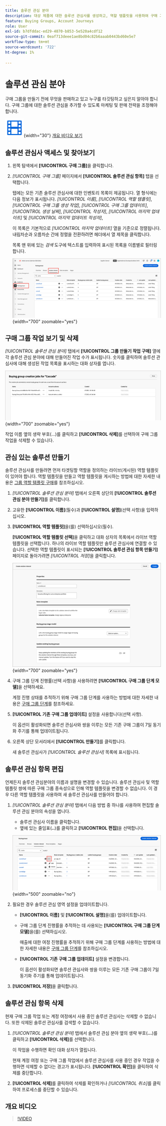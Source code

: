 ```yaml
---
title: 솔루션 관심 분야
description: 대상 제품에 대한 솔루션 관심사를 생성하고, 역할 템플릿을 사용하여 구매 그룹 생성을 자동화하고, Journey Optimizer B2B edition에서 단계 진행을 관리합니다.
feature: Buying Groups, Account Journeys
role: User
exl-id: b7dfddac-ed29-4870-b853-5e520a4cdf12
source-git-commit: 0eaf713deee1ae8bd04c82b6aaab0443bd60e5e7
workflow-type: tm+mt
source-wordcount: '722'
ht-degree: 1%

---
```


# 솔루션 관심 분야

구매 그룹을 만들기 전에 무엇을 판매하고 있고 누구를 타깃팅하고 싶은지 알아야 합니다. 구매 그룹에 대한 솔루션 관심을 추가할 수 있도록 마케팅 및 판매 전략을 조정해야 합니다.

![비디오](../../assets/do-not-localize/icon-video.svg){width="30"} [개요 비디오 보기](#overview-video)

## 솔루션 관심사 액세스 및 찾아보기

1. 왼쪽 탐색에서 **[!UICONTROL 구매 그룹]**&#x200B;을 클릭합니다.

1. _[!UICONTROL 구매 그룹]_ 페이지에서 **[!UICONTROL 솔루션 관심 항목]** 탭을 선택합니다.

   탭에는 모든 기존 솔루션 관심사에 대한 인벤토리 목록이 제공됩니다. 열 형식에는 다음 정보가 표시됩니다. _[!UICONTROL 이름]_, _[!UICONTROL 역할 템플릿]_, _[!UICONTROL 구매 그룹 생성 작업]_, _[!UICONTROL 구매 그룹 업데이트]_, _[!UICONTROL 생성 날짜]_, _[!UICONTROL 작성자]_, _[!UICONTROL 마지막 업데이트]_ 및 _[!UICONTROL 마지막 업데이트 작성자]_,

   이 목록은 기본적으로 _[!UICONTROL 마지막 업데이트]_ 열을 기준으로 정렬됩니다. 내림차순과 오름차순 간에 정렬을 전환하려면 헤더에서 열 제목을 클릭합니다.

   목록 맨 위에 있는 _검색_ 도구에 텍스트를 입력하여 표시된 목록을 이름별로 필터링합니다.

   ![솔루션 관심 영역 탭](assets/solution-interest-tab.png){width="700" zoomable="yes"}

## 구매 그룹 작업 보기 및 삭제

_[!UICONTROL 솔루션 관심 분야]_ 탭에서 **[!UICONTROL 그룹 만들기 작업 구매]** 열에 각 솔루션 관심 분야에 대해 만들어진 작업 수가 표시됩니다. 숫자를 클릭하여 솔루션 관심사에 대해 생성된 작업 목록을 표시하는 대화 상자를 엽니다.

![솔루션에 관심이 있는 그룹 작업 구매](assets/buying-group-jobs-for-solution-interest.png){width="700" zoomable="yes"}

작업 이름 옆의 생략 부호(...)를 클릭하고 **[!UICONTROL 삭제]**&#x200B;를 선택하여 구매 그룹 작업을 삭제할 수 있습니다.

## 관심 있는 솔루션 만들기

솔루션 관심사를 만들려면 먼저 타겟팅할 역할을 정의하는 라이브(게시된) 역할 템플릿이 있어야 합니다. 역할 템플릿을 만들고 역할 템플릿을 게시하는 방법에 대한 자세한 내용은 [그룹 역할 템플릿 구매](./buying-groups-role-templates.md)를 참조하십시오.

1. _[!UICONTROL 솔루션 관심 분야]_ 탭에서 오른쪽 상단의 **[!UICONTROL 솔루션 관심 분야 만들기]**&#x200B;를 클릭합니다.

1. 고유한 **[!UICONTROL 이름]**(필수)과 **[!UICONTROL 설명]**(선택 사항)을 입력하십시오.

1. **[!UICONTROL 역할 템플릿]**&#x200B;을(를) 선택하십시오(필수).

   **[!UICONTROL 역할 템플릿 선택]**&#x200B;을 클릭하고 대화 상자의 목록에서 라이브 역할 템플릿을 선택합니다. 하나의 라이브 역할 템플릿만 솔루션 관심사에 연결할 수 있습니다. 선택한 역할 템플릿이 표시되는 **[!UICONTROL 솔루션 관심 항목 만들기]** 페이지로 돌아가려면 _[!UICONTROL 저장]_&#x200B;을 클릭합니다.

   ![솔루션 관심에 역할 템플릿 추가](assets/solution-interest-create.png){width="700" zoomable="yes"}

1. 구매 그룹 단계 진행률(선택 사항)을 사용하려면 **[!UICONTROL 구매 그룹 단계 모델]**&#x200B;을 선택하세요.

   계정 진행 상태를 추적하기 위해 구매 그룹 단계를 사용하는 방법에 대한 자세한 내용은 [구매 그룹 단계](./buying-group-stages.md)를 참조하세요.

1. **[!UICONTROL 기존 구매 그룹 업데이트]** 설정을 사용합니다(선택 사항).

   이 옵션이 활성화되면 솔루션 관심사와 쌍을 이루는 모든 기존 구매 그룹이 7일 동기화 주기를 통해 업데이트됩니다.

1. 오른쪽 상단 모서리에서 **[!UICONTROL 만들기]**&#x200B;를 클릭합니다.

   새 솔루션 관심사가 _[!UICONTROL 솔루션 관심사]_ 목록에 표시됩니다.

## 솔루션 관심 항목 편집

언제든지 솔루션 관심분야의 이름과 설명을 변경할 수 있습니다. 솔루션 관심사 및 역할 템플릿 쌍에 따른 구매 그룹 종속성으로 인해 역할 템플릿을 변경할 수 없습니다. 이 경우 다른 역할 템플릿을 사용하여 새 솔루션 관심사를 만들어야 합니다.

1. _[!UICONTROL 솔루션 관심 분야]_ 탭에서 다음 방법 중 하나를 사용하여 편집할 솔루션 관심 분야의 속성을 엽니다.

   * 솔루션 관심사 이름을 클릭합니다.
   * 옆에 있는 줄임표(**..**)를 클릭하고 **[!UICONTROL 편집]**&#x200B;을 선택합니다.

   ![솔루션 관심 영역 추가 메뉴](assets/solution-interests-more-menu.png){width="500" zoomable="no"}

1. 필요한 경우 솔루션 관심 영역 설정을 업데이트합니다.

   * **[!UICONTROL 이름]** 및 **[!UICONTROL 설명]**&#x200B;을(를) 업데이트합니다.

   * 구매 그룹 단계 진행률을 추적하는 데 사용되는 **[!UICONTROL 구매 그룹 단계 모델]**&#x200B;을(를) 선택하십시오.

     매출에 대한 여정 진행률을 추적하기 위해 구매 그룹 단계를 사용하는 방법에 대한 자세한 내용은 [구매 그룹 단계](./buying-group-stages.md)를 참조하십시오.

   * **[!UICONTROL 기존 구매 그룹 업데이트]** 설정을 변경합니다.

     이 옵션이 활성화되면 솔루션 관심사와 쌍을 이루는 모든 기존 구매 그룹이 7일 동기화 주기를 통해 업데이트됩니다.

1. **[!UICONTROL 저장]**&#x200B;을 클릭합니다.

## 솔루션 관심 항목 삭제

현재 구매 그룹 작업 또는 계정 여정에서 사용 중인 솔루션 관심사는 삭제할 수 없습니다. 또한 삭제된 솔루션 관심사를 검색할 수 없습니다.

1. _[!UICONTROL 솔루션 관심 분야]_ 탭에서 솔루션 관심 분야 옆의 생략 부호(**...**)를 클릭하고 **[!UICONTROL 삭제]**&#x200B;를 선택합니다.

   이 작업을 수행하면 확인 대화 상자가 열립니다.

   현재 계정 여정 또는 구매 그룹 작업에서 솔루션 관심사를 사용 중인 경우 작업을 수행하면 삭제할 수 없다는 경고가 표시됩니다. **[!UICONTROL 확인]**&#x200B;을 클릭하여 삭제를 중단합니다.

1. **[!UICONTROL 삭제]**&#x200B;를 클릭하여 삭제를 확인하거나 _[!UICONTROL 취소]_&#x200B;를 클릭하여 프로세스를 중단할 수 있습니다.

## 개요 비디오

>[!VIDEO](https://video.tv.adobe.com/v/3450120/?learn=on&captions=kor)
